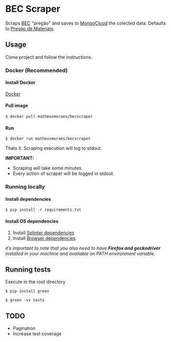 # BEC Scraper
Scraps [BEC](https://www.bec.sp.gov.br/BECSP/Home/Home.aspx) "pregão" and saves to [MongoCloud](https://www.mongodb.com/cloud)
the colected data. Defaults to [Pregão de Materiais](https://www.bec.sp.gov.br/becsp/aspx/DetalheOCItens.aspx?chave=&detalhe=1).

## Usage
Clone project and follow the instructions.

### Docker (Recommended)
#### Install Docker
[Docker](https://docs.docker.com/install/)

#### Pull image

```
$ docker pull matheusmoraes/becscraper
```

#### Run 
<!--```
$ docker run becscraper
```
Or, alternativilly you can run it interactivelly.-->

```
$ docker run matheusmoraes/becscraper
```
Thats it. Scraping execution will log to stdout.


**IMPORTANT:**

* Scraping will take some minutes.
* Every action of scraper will be logged in stdout.



### Running locally
#### Install dependencies
``` $ pip install -r requirements.txt ```

#### Install OS dependencies
1. Install [Splinter dependencies](http://splinter.readthedocs.io/en/latest/contribute/setting-up-your-development-environment.html)
2. Install [Browser dependencies](http://splinter.readthedocs.io/en/latest/drivers/firefox.html)

*it’s important to note that you also need to have* _**Firefox and geckodriver**_ *installed in your machine and available on PATH environment variable.*

## Running tests
Execute in the root directory

```
$ pip install green
```

```
$ green -vv tests
```

## TODO
* Pagination
* Increase test coverage
